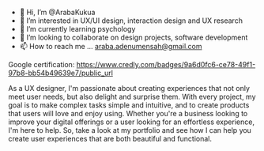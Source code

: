 - 👋 Hi, I’m @ArabaKukua
- 👀 I’m interested in UX/UI design, interaction design and UX research
- 🌱 I’m currently learning psychology
- 💞️ I’m looking to collaborate on design projects, software development
- 📫 How to reach me ... araba.adenumensah@gmail.com 

Google certification: https://www.credly.com/badges/9a6d0fc6-ce78-49f1-97b8-bb54b49639e7/public_url 

As a UX designer, I'm passionate about creating experiences that not only meet user needs, but also delight and surprise them. With every project, my goal is to make complex tasks simple and intuitive, and to create products that users will love and enjoy using. Whether you're a business looking to improve your digital offerings or a user looking for an effortless experience, I'm here to help. So, take a look at my portfolio and see how I can help you create user experiences that are both beautiful and functional.

<!---
ArabaKukua/ArabaKukua is a ✨ special ✨ repository because its `README.md` (this file) appears on your GitHub profile.
You can click the Preview link to take a look at your changes.
--->
